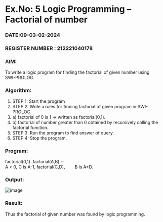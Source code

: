 # Ex.No: 5   Logic Programming – Factorial of number   
### DATE:09-03-02-2024                                                                   
### REGISTER NUMBER : 212221040178
### AIM: 
To  write  a logic program for finding the factorial of given number using SWI-PROLOG. 
### Algorithm:
1. STEP 1: Start the program
2. STEP 2:  Write a rules for finding factorial of given program in SWI-PROLOG.
3.   a)	factorial of 0 is 1 => written as factorial(0,1).
4.   b)	factorial of number greater than 0 obtained by recursively calling the factorial    function.
5. STEP 3: Run the program  to find answer of  query.
6. STEP 4: Stop the program.

### Program:
factorial(0,1).
factorial(A,B) :-  
           A > 0, 
           C is A-1,
           factorial(C,D),
           B is A*D.


### Output:

![image](https://github.com/VRVijaykumar123/ex1.bfs/assets/133218255/29c23ca5-89b4-47a1-90ef-72220db6d5bc)


### Result:
Thus the factorial of given number was found by logic programming. 
